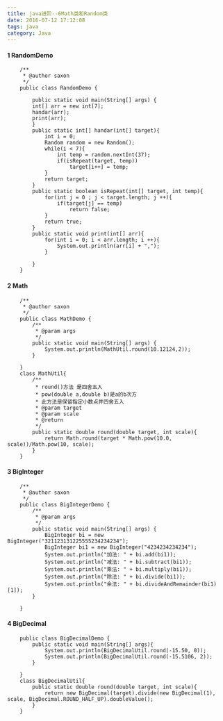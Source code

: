 ```yaml
---
title: java进阶--6Math类和Random类
date: 2016-07-12 17:12:08 
tags: java
category: Java
---
```

#### 1 RandomDemo
        /**
         * @author saxon
         */
        public class RandomDemo {
        
            public static void main(String[] args) {
        	int[] arr = new int[7];	
        	handar(arr);
        	print(arr);
        	}
        	public static int[] handar(int[] target){
        		int i = 0;
        		Random random = new Random();
        		while(i < 7){
        			int temp = random.nextInt(37);
        			if(isRepeat(target, temp))
        				target[i++] = temp;
        		}
        		return target;
        	}
        	public static boolean isRepeat(int[] target, int temp){
        		for(int j = 0 ; j < target.length; j ++){
        			if(target[j] == temp)
        				return false;
        		}
        		return true;
        	}
        	public static void print(int[] arr){
        		for(int i = 0; i < arr.length; i ++){
        			System.out.println(arr[i] + ",");
        		}
        		
        	}
        }
#### 2 Math
        /**
         * @author saxon
         */
        public class MathDemo {
            /**
        	 * @param args
        	 */
        	public static void main(String[] args) {
        		System.out.println(MathUtil.round(10.12124,2));
        	}
        
        }
        class MathUtil{
        	/**
        	 * round()方法 是四舍五入
        	 * pow(double a,double b)是a的b次方
        	 * 此方法是保留指定小数点并四舍五入
        	 * @param target
        	 * @param scale
        	 * @return
        	 */
        	public static double round(double target, int scale){
        		return Math.round(target * Math.pow(10.0, scale))/Math.pow(10, scale);
        	}
        }
#### 3 BigInteger
        /**
         * @author saxon
         */
        public class BigIntegerDemo {
            /**
        	 * @param args
        	 */
        	public static void main(String[] args) {
        		BigInteger bi = new BigInteger("321123131225555234234234");
        		BigInteger bi1 = new BigInteger("4234234234234");
        		System.out.println("加法: " + bi.add(bi1));
        		System.out.println("减法: " + bi.subtract(bi1));
        		System.out.println("乘法: " + bi.multiply(bi1));
        		System.out.println("除法: " + bi.divide(bi1));
        		System.out.println("余法: " + bi.divideAndRemainder(bi1)[1]);
        	}
        
        }
#### 4 BigDecimal
        public class BigDecimalDemo {
            public static void main(String[] args){
        		System.out.println(BigDecimalUtil.round(-15.50, 0));
        		System.out.println(BigDecimalUtil.round(-15.5106, 2));
        	}
        
        }
        class BigDecimalUtil{
        	public static double round(double target, int scale){
        		return new BigDecimal(target).divide(new BigDecimal(1), scale, BigDecimal.ROUND_HALF_UP).doubleValue();
        	}
        }

